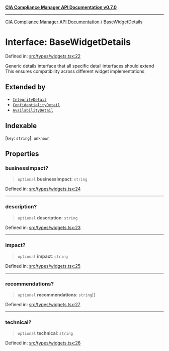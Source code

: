 [**CIA Compliance Manager API Documentation v0.7.0**](../README.md)

***

[CIA Compliance Manager API Documentation](../globals.md) / BaseWidgetDetails

# Interface: BaseWidgetDetails

Defined in: [src/types/widgets.tsx:22](https://github.com/Hack23/cia-compliance-manager/blob/main/src/types/widgets.tsx#L22)

Generic details interface that all specific detail interfaces should extend
This ensures compatibility across different widget implementations

## Extended by

- [`IntegrityDetail`](IntegrityDetail.md)
- [`ConfidentialityDetail`](ConfidentialityDetail.md)
- [`AvailabilityDetail`](AvailabilityDetail.md)

## Indexable

\[`key`: `string`\]: `unknown`

## Properties

### businessImpact?

> `optional` **businessImpact**: `string`

Defined in: [src/types/widgets.tsx:24](https://github.com/Hack23/cia-compliance-manager/blob/main/src/types/widgets.tsx#L24)

***

### description?

> `optional` **description**: `string`

Defined in: [src/types/widgets.tsx:23](https://github.com/Hack23/cia-compliance-manager/blob/main/src/types/widgets.tsx#L23)

***

### impact?

> `optional` **impact**: `string`

Defined in: [src/types/widgets.tsx:25](https://github.com/Hack23/cia-compliance-manager/blob/main/src/types/widgets.tsx#L25)

***

### recommendations?

> `optional` **recommendations**: `string`[]

Defined in: [src/types/widgets.tsx:27](https://github.com/Hack23/cia-compliance-manager/blob/main/src/types/widgets.tsx#L27)

***

### technical?

> `optional` **technical**: `string`

Defined in: [src/types/widgets.tsx:26](https://github.com/Hack23/cia-compliance-manager/blob/main/src/types/widgets.tsx#L26)
